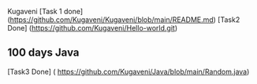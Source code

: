Kugaveni
  [Task 1 done] (https://github.com/Kugaveni/Kugaveni/blob/main/README.md)
  [Task2 Done] (https://github.com/Kugaveni/Hello-world.git)
  ## 100 days Java
  [Task3 Done] ( https://github.com/Kugaveni/Java/blob/main/Random.java)

